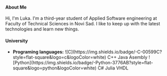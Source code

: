 <h4>About Me</h4>
Hi, I'm Luka. I'm a third-year student of Applied Software engineering at Faculty of Technical Sciences in Novi Sad. I like to keep up with the latest technologies and learn new things.
<h4>University</h4>
<ul>
  <li>
    <b>Programing languages:</b> ![C](https://img.shields.io/badge/-C-00599C?style=flat-square&logo=c&logoColor=white)
 C++ Java Asembly ![Python](https://img.shields.io/badge/-Python-3776AB?style=flat-square&logo=python&logoColor=white)
 C# Julia VHDL
  </li>
</ul>




